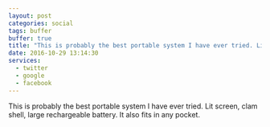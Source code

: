 ```yaml
---
layout: post
categories: social
tags: buffer
buffer: true
title: "This is probably the best portable system I have ever tried. Lit screen, clam shell, large rechargeable battery. It also fits in any pocket."
date: 2016-10-29 13:14:30
services: 
  - twitter
  - google
  - facebook
---
```

This is probably the best portable system I have ever tried. Lit screen, clam shell, large rechargeable battery. It also fits in any pocket.
